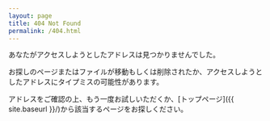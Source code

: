 ```yaml
---
layout: page
title: 404 Not Found
permalink: /404.html
---
```


あなたがアクセスしようとしたアドレスは見つかりませんでした。

お探しのページまたはファイルが移動もしくは削除されたか、アクセスしようとしたアドレスにタイプミスの可能性があります。

アドレスをご確認の上、もう一度お試しいただくか、[トップページ]({{ site.baseurl }}/)から該当するページをお探しください。
